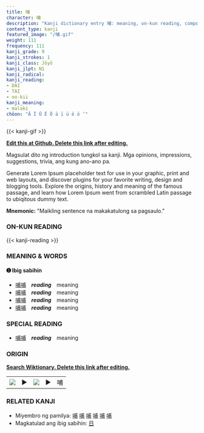 ```yaml
---
title: 哺
character: 哺
description: "Kanji dictionary entry 哺: meaning, on-kun reading, compounds, origin, related kanji"
content_type: kanji
featured_image: "/哺.gif"
weight: 111
frequency: 111
kanji_grade: 9
kanji_strokes: 1
kanji_class: Jōyō
kanji_jlpt: N1
kanji_radical: 
kanji_reading: 
- DAI
- TAI
- oo-kii
kanji_meaning:
- malaki
chōon: "Ā Ī Ū Ē Ō ā ī ū ē ō ’"
---
```

[//]: # (Don't edit the line below. Kanji animated GIF code is automatically generated.)
{{< kanji-gif >}}

[//]: # (Edit below this line.)

**[Edit this at Github. Delete this link after editing.](https://github.com/tim0g/tim/tree/main/content/kanji/哺/index.md)**

Magsulat dito ng introduction tungkol sa kanji. Mga opinions, impressions, suggestions, trivia, ang kung ano-ano pa.

Generate Lorem Ipsum placeholder text for use in your graphic, print and web layouts, and discover plugins for your favorite writing, design and blogging tools. Explore the origins, history and meaning of the famous passage, and learn how Lorem Ipsum went from scrambled Latin passage to ubiqitous dummy text.
 
**Mnemonic:** "Maikling sentence na makakatulong sa pagsaulo."

### ON-KUN READING

[//]: # (Don't edit the line below. ON-KUN READING code is automatically generated.)
{{< kanji-reading >}}

### MEANING & WORDS

#### ➊ **Ibig sabihin**
  - [哺](../哺)[哺](../哺)　***reading***　meaning
  - [哺](../哺)[哺](../哺)　***reading***　meaning
  - [哺](../哺)[哺](../哺)　***reading***　meaning
  - [哺](../哺)[哺](../哺)　***reading***　meaning

### SPECIAL READING
  - [哺](../哺)[哺](../哺)　***reading***　meaning

### ORIGIN

**[Search Wiktionary. Delete this link after editing.](https://wiktionary.org/wiki/哺)**
<table class="kanji-table"><tr><td>
<img src="60px-哺-bronze.svg.png">
</td><td>▶</td><td>
<img src="60px-哺-oracle.svg.png">
</td><td>▶</td>
<td class="kanji-origin">哺</td>
</tr></table>

### RELATED KANJI
- Miyembro ng pamilya: [哺](../哺) [哺](../哺) [哺](../哺) [哺](../哺) [哺](../哺) [哺](../哺)
- Magkatulad ang ibig sabihin: [日](../日)
